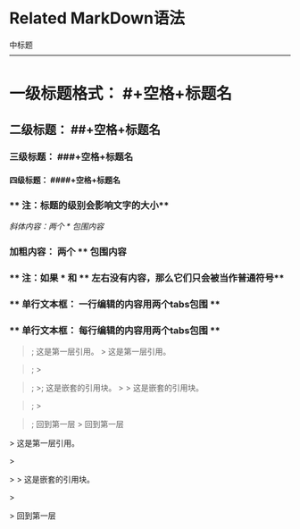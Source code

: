 Related
MarkDown语法
=================================
中标题
————————————————————————————————————
# 一级标题格式： #+空格+标题名
## 二级标题： ##+空格+标题名
### 三级标题： ###+空格+标题名
#### 四级标题： ####+空格+标题名
### ** 注：标题的级别会影响文字的大小**

*斜体内容：两个 * 包围内容*
### **加粗内容： 两个 ** 包围内容**
### ** 注：如果 * 和 ** 左右没有内容，那么它们只会被当作普通符号**
### ** 单行文本框： 一行编辑的内容用两个tabs包围 **
### ** 单行文本框： 每行编辑的内容用两个tabs包围 **


>; 这是第一层引用。  &gt; 这是第一层引用。

>;  &gt;

>; >; 这是嵌套的引用块。  &gt; &gt; 这是嵌套的引用块。

>;  &gt;

>; 回到第一层   &gt; 回到第一层

&gt; 这是第一层引用。

&gt;

&gt; &gt; 这是嵌套的引用块。

&gt;

&gt; 回到第一层



